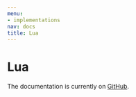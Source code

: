 ```yaml
---
menu:
- implementations
nav: docs
title: Lua
---
```


# Lua

The documentation is currently on [GitHub](https://github.com/cucumber/cucumber-lua).
